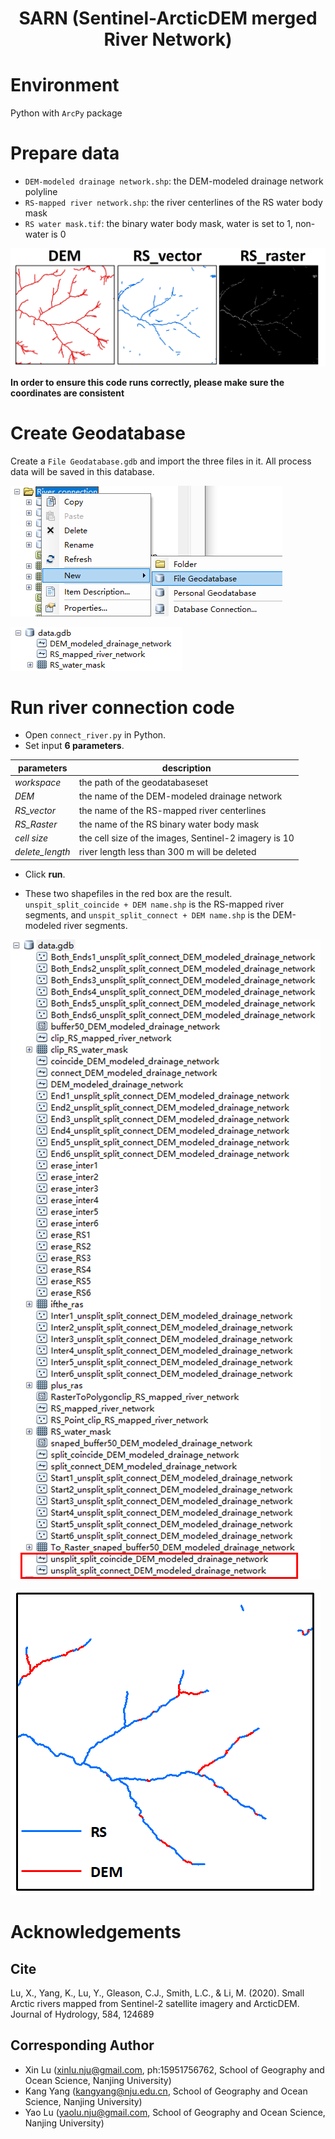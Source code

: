 <h1 align="center">SARN (Sentinel-ArcticDEM merged River Network)</h1>

# Environment
Python with ``ArcPy`` package
# Prepare data
- ``DEM-modeled drainage network.shp``: the DEM-modeled drainage network polyline
- ``RS-mapped river network.shp``: the river centerlines of the RS water body mask 
- ``RS water mask.tif``: the binary water body mask, water is set to 1, non-water is 0

![alt text](https://github.com/njuRS/picture/blob/master/data.jpg?raw=true)


**In order to ensure this code runs correctly, please make sure the coordinates are consistent**
# Create Geodatabase
Create a ``File Geodatabase.gdb`` and import the three files in it. All process data will be saved in this database.

![alt text](https://github.com/njuRS/picture/blob/master/create_database.png?raw=true)



![alt text](https://github.com/njuRS/picture/blob/master/add_files_into_geodatabase.png?raw=true)


# Run river connection code

- Open ``connect_river.py`` in Python. 
- Set input **6 parameters**. 

| parameters | description |
|----|---|
|*workspace*  |the path of the geodatabaseset|
|*DEM*  |the name of the DEM-modeled drainage network|
|*RS_vector*  |the name of the RS-mapped river centerlines|
|*RS_Raster*  |the name of the RS binary water body mask|
|*cell size*  |the cell size of the images, Sentinel-2 imagery is 10|
|*delete_length*  |river length less than 300 m will be deleted|

- Click **run**.

- These two shapefiles in the red box are the result. ``unspit_split_coincide + DEM name.shp`` is the RS-mapped river segments, and ``unspit_split_connect + DEM name.shp`` is the DEM-modeled river segments.

![alt text](https://github.com/njuRS/picture/blob/master/result.png?raw=true)

![alt text](https://github.com/njuRS/picture/blob/master/result2.png?raw=true)

# Acknowledgements
## Cite
Lu, X., Yang, K., Lu, Y., Gleason, C.J., Smith, L.C., & Li, M. (2020). Small Arctic rivers mapped from Sentinel-2 satellite imagery and ArcticDEM. Journal of Hydrology, 584, 124689

## Corresponding Author
- Xin Lu (xinlu.nju@gmail.com, ph:15951756762, School of Geography and Ocean Science, Nanjing University)
- Kang Yang (kangyang@nju.edu.cn, School of Geography and Ocean Science, Nanjing University) 
- Yao Lu (yaolu.nju@gmail.com, School of Geography and Ocean Science, Nanjing University)
